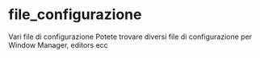 # file_configurazione
Vari file di configurazione
Potete trovare diversi file di configurazione per Window Manager, editors ecc

